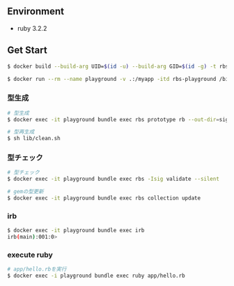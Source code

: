 ## Environment
- ruby 3.2.2

## Get Start
```bash
$ docker build --build-arg UID=$(id -u) --build-arg GID=$(id -g) -t rbs-playground .

$ docker run --rm --name playground -v .:/myapp -itd rbs-playground /bin/bash
```

### 型生成
```bash
# 型生成
$ docker exec -it playground bundle exec rbs prototype rb --out-dir=sig/prototype --base-dir=. app

# 型再生成
$ sh lib/clean.sh
```

### 型チェック
```bash
# 型チェック
$ docker exec -it playground bundle exec rbs -Isig validate --silent

# gemの型更新
$ docker exec -it playground bundle exec rbs collection update
```

### irb
```bash
$ docker exec -it playground bundle exec irb
irb(main):001:0>

```

### execute ruby
```bash
# app/hello.rbを実行
$ docker exec -i playground bundle exec ruby app/hello.rb
```
